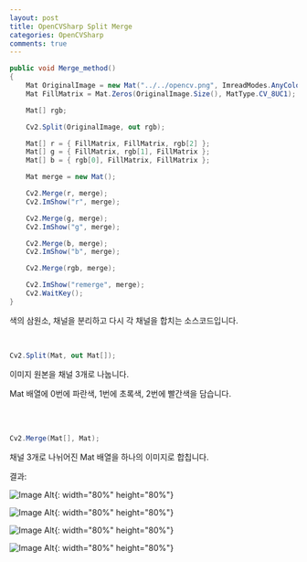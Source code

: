 ```yaml
---
layout: post
title: OpenCVSharp Split Merge
categories: OpenCVSharp
comments: true
---
```




```C#
public void Merge_method()
{
    Mat OriginalImage = new Mat("../../opencv.png", ImreadModes.AnyColor);
    Mat FillMatrix = Mat.Zeros(OriginalImage.Size(), MatType.CV_8UC1);

    Mat[] rgb;

    Cv2.Split(OriginalImage, out rgb);

    Mat[] r = { FillMatrix, FillMatrix, rgb[2] };
    Mat[] g = { FillMatrix, rgb[1], FillMatrix };
    Mat[] b = { rgb[0], FillMatrix, FillMatrix };

    Mat merge = new Mat();

    Cv2.Merge(r, merge);
    Cv2.ImShow("r", merge);

    Cv2.Merge(g, merge);
    Cv2.ImShow("g", merge);

    Cv2.Merge(b, merge);
    Cv2.ImShow("b", merge);

    Cv2.Merge(rgb, merge);

    Cv2.ImShow("remerge", merge);
    Cv2.WaitKey();
}

```



색의 삼원소, 채널을 분리하고 다시 각 채널을 합치는 소스코드입니다.

<br>

```C#
Cv2.Split(Mat, out Mat[]);
```

이미지 원본을 채널 3개로 나눕니다.

Mat 배열에 0번에 파란색, 1번에 초록색, 2번에 빨간색을 담습니다.

<br>

<br>

```C#
Cv2.Merge(Mat[], Mat);
```

채널 3개로 나뉘어진 Mat 배열을 하나의 이미지로 합칩니다.



결과:

![Image Alt ]({{site.url}}/images/Split/Blue.PNG ){: width="80%" height="80%"}

![Image Alt ]({{site.url}}/images/Split/Green.PNG ){: width="80%" height="80%"}

![Image Alt ]({{site.url}}/images/Split/Red.PNG ){: width="80%" height="80%"}

![Image Alt ]({{site.url}}/images/Split/remerge.PNG ){: width="80%" height="80%"}

<br>